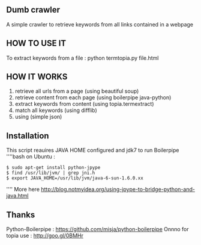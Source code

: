 Dumb crawler
----
A simple crawler to retrieve keywords from all links contained in a webpage

HOW TO USE IT
----
To extract keywords from a file : 
     python termtopia.py file.html
 

HOW IT WORKS
---
  1. retrieve all urls from a page (using beautiful soup)
  2. retrieve content from each page (using boilerpipe java-python)
  3. extract keywords from content (using topia.termextract)
  4. match all keywords (using difflib) 
  5. using (simple json)



Installation
---
This script reauires JAVA HOME configured and jdk7 to run Boilerpipe
''''bash
    on Ubuntu : 

    $ sudo apt-get install python-jpype
    $ find /usr/lib/jvm/ | grep jni.h
    $ export JAVA_HOME=/usr/lib/jvm/java-6-sun-1.6.0.xx
''''
More here http://blog.notmyidea.org/using-jpype-to-bridge-python-and-java.html

Thanks
---
Python-Boilerpipe : https://github.com/misja/python-boilerpipe
Onnno for topia use : http://goo.gl/0BMHr
